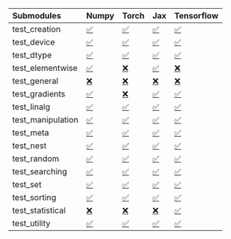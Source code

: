 | Submodules        | Numpy                                                                                                                           | Torch                                                                                                                           | Jax                                                                                                                             | Tensorflow                                                                                                                      |
|:------------------|:--------------------------------------------------------------------------------------------------------------------------------|:--------------------------------------------------------------------------------------------------------------------------------|:--------------------------------------------------------------------------------------------------------------------------------|:--------------------------------------------------------------------------------------------------------------------------------|
| test_creation     | <a href="https://github.com/unifyai/ivy/runs/8211333955?check_suite_focus=true" rel="noopener noreferrer" target="_blank">✅</a> | <a href="https://github.com/unifyai/ivy/runs/8211336573?check_suite_focus=true" rel="noopener noreferrer" target="_blank">✅</a> | <a href="https://github.com/unifyai/ivy/runs/8211339635?check_suite_focus=true" rel="noopener noreferrer" target="_blank">✅</a> | <a href="https://github.com/unifyai/ivy/runs/8211342340?check_suite_focus=true" rel="noopener noreferrer" target="_blank">✅</a> |
| test_device       | <a href="https://github.com/unifyai/ivy/runs/8211334158?check_suite_focus=true" rel="noopener noreferrer" target="_blank">✅</a> | <a href="https://github.com/unifyai/ivy/runs/8211336749?check_suite_focus=true" rel="noopener noreferrer" target="_blank">✅</a> | <a href="https://github.com/unifyai/ivy/runs/8211339820?check_suite_focus=true" rel="noopener noreferrer" target="_blank">✅</a> | <a href="https://github.com/unifyai/ivy/runs/8211342482?check_suite_focus=true" rel="noopener noreferrer" target="_blank">✅</a> |
| test_dtype        | <a href="https://github.com/unifyai/ivy/runs/8211334329?check_suite_focus=true" rel="noopener noreferrer" target="_blank">✅</a> | <a href="https://github.com/unifyai/ivy/runs/8211336977?check_suite_focus=true" rel="noopener noreferrer" target="_blank">✅</a> | <a href="https://github.com/unifyai/ivy/runs/8211340008?check_suite_focus=true" rel="noopener noreferrer" target="_blank">✅</a> | <a href="https://github.com/unifyai/ivy/runs/8211342611?check_suite_focus=true" rel="noopener noreferrer" target="_blank">✅</a> |
| test_elementwise  | <a href="https://github.com/unifyai/ivy/runs/8211334523?check_suite_focus=true" rel="noopener noreferrer" target="_blank">✅</a> | <a href="https://github.com/unifyai/ivy/runs/8211337137?check_suite_focus=true" rel="noopener noreferrer" target="_blank">❌</a> | <a href="https://github.com/unifyai/ivy/runs/8211340188?check_suite_focus=true" rel="noopener noreferrer" target="_blank">✅</a> | <a href="https://github.com/unifyai/ivy/runs/8211342741?check_suite_focus=true" rel="noopener noreferrer" target="_blank">❌</a> |
| test_general      | <a href="https://github.com/unifyai/ivy/runs/8211334684?check_suite_focus=true" rel="noopener noreferrer" target="_blank">❌</a> | <a href="https://github.com/unifyai/ivy/runs/8211337301?check_suite_focus=true" rel="noopener noreferrer" target="_blank">❌</a> | <a href="https://github.com/unifyai/ivy/runs/8211340357?check_suite_focus=true" rel="noopener noreferrer" target="_blank">❌</a> | <a href="https://github.com/unifyai/ivy/runs/8211342896?check_suite_focus=true" rel="noopener noreferrer" target="_blank">❌</a> |
| test_gradients    | <a href="https://github.com/unifyai/ivy/runs/8211334842?check_suite_focus=true" rel="noopener noreferrer" target="_blank">✅</a> | <a href="https://github.com/unifyai/ivy/runs/8211337458?check_suite_focus=true" rel="noopener noreferrer" target="_blank">❌</a> | <a href="https://github.com/unifyai/ivy/runs/8211340510?check_suite_focus=true" rel="noopener noreferrer" target="_blank">✅</a> | <a href="https://github.com/unifyai/ivy/runs/8211343047?check_suite_focus=true" rel="noopener noreferrer" target="_blank">✅</a> |
| test_linalg       | <a href="https://github.com/unifyai/ivy/runs/8211335016?check_suite_focus=true" rel="noopener noreferrer" target="_blank">✅</a> | <a href="https://github.com/unifyai/ivy/runs/8211337638?check_suite_focus=true" rel="noopener noreferrer" target="_blank">✅</a> | <a href="https://github.com/unifyai/ivy/runs/8211340663?check_suite_focus=true" rel="noopener noreferrer" target="_blank">✅</a> | <a href="https://github.com/unifyai/ivy/runs/8211343176?check_suite_focus=true" rel="noopener noreferrer" target="_blank">✅</a> |
| test_manipulation | <a href="https://github.com/unifyai/ivy/runs/8211335205?check_suite_focus=true" rel="noopener noreferrer" target="_blank">✅</a> | <a href="https://github.com/unifyai/ivy/runs/8211337814?check_suite_focus=true" rel="noopener noreferrer" target="_blank">✅</a> | <a href="https://github.com/unifyai/ivy/runs/8211340800?check_suite_focus=true" rel="noopener noreferrer" target="_blank">✅</a> | <a href="https://github.com/unifyai/ivy/runs/8211343289?check_suite_focus=true" rel="noopener noreferrer" target="_blank">✅</a> |
| test_meta         | <a href="https://github.com/unifyai/ivy/runs/8211335410?check_suite_focus=true" rel="noopener noreferrer" target="_blank">✅</a> | <a href="https://github.com/unifyai/ivy/runs/8211338001?check_suite_focus=true" rel="noopener noreferrer" target="_blank">✅</a> | <a href="https://github.com/unifyai/ivy/runs/8211340973?check_suite_focus=true" rel="noopener noreferrer" target="_blank">✅</a> | <a href="https://github.com/unifyai/ivy/runs/8211343416?check_suite_focus=true" rel="noopener noreferrer" target="_blank">✅</a> |
| test_nest         | <a href="https://github.com/unifyai/ivy/runs/8211335573?check_suite_focus=true" rel="noopener noreferrer" target="_blank">✅</a> | <a href="https://github.com/unifyai/ivy/runs/8211338224?check_suite_focus=true" rel="noopener noreferrer" target="_blank">✅</a> | <a href="https://github.com/unifyai/ivy/runs/8211341151?check_suite_focus=true" rel="noopener noreferrer" target="_blank">✅</a> | <a href="https://github.com/unifyai/ivy/runs/8211343545?check_suite_focus=true" rel="noopener noreferrer" target="_blank">✅</a> |
| test_random       | <a href="https://github.com/unifyai/ivy/runs/8211335709?check_suite_focus=true" rel="noopener noreferrer" target="_blank">✅</a> | <a href="https://github.com/unifyai/ivy/runs/8211338396?check_suite_focus=true" rel="noopener noreferrer" target="_blank">✅</a> | <a href="https://github.com/unifyai/ivy/runs/8211341265?check_suite_focus=true" rel="noopener noreferrer" target="_blank">✅</a> | <a href="https://github.com/unifyai/ivy/runs/8211343699?check_suite_focus=true" rel="noopener noreferrer" target="_blank">✅</a> |
| test_searching    | <a href="https://github.com/unifyai/ivy/runs/8211335875?check_suite_focus=true" rel="noopener noreferrer" target="_blank">✅</a> | <a href="https://github.com/unifyai/ivy/runs/8211338672?check_suite_focus=true" rel="noopener noreferrer" target="_blank">✅</a> | <a href="https://github.com/unifyai/ivy/runs/8211341575?check_suite_focus=true" rel="noopener noreferrer" target="_blank">✅</a> | <a href="https://github.com/unifyai/ivy/runs/8211343851?check_suite_focus=true" rel="noopener noreferrer" target="_blank">✅</a> |
| test_set          | <a href="https://github.com/unifyai/ivy/runs/8211335986?check_suite_focus=true" rel="noopener noreferrer" target="_blank">✅</a> | <a href="https://github.com/unifyai/ivy/runs/8211338853?check_suite_focus=true" rel="noopener noreferrer" target="_blank">✅</a> | <a href="https://github.com/unifyai/ivy/runs/8211341711?check_suite_focus=true" rel="noopener noreferrer" target="_blank">✅</a> | <a href="https://github.com/unifyai/ivy/runs/8211344007?check_suite_focus=true" rel="noopener noreferrer" target="_blank">✅</a> |
| test_sorting      | <a href="https://github.com/unifyai/ivy/runs/8211336151?check_suite_focus=true" rel="noopener noreferrer" target="_blank">✅</a> | <a href="https://github.com/unifyai/ivy/runs/8211339083?check_suite_focus=true" rel="noopener noreferrer" target="_blank">✅</a> | <a href="https://github.com/unifyai/ivy/runs/8211341884?check_suite_focus=true" rel="noopener noreferrer" target="_blank">✅</a> | <a href="https://github.com/unifyai/ivy/runs/8211344207?check_suite_focus=true" rel="noopener noreferrer" target="_blank">✅</a> |
| test_statistical  | <a href="https://github.com/unifyai/ivy/runs/8211336302?check_suite_focus=true" rel="noopener noreferrer" target="_blank">❌</a> | <a href="https://github.com/unifyai/ivy/runs/8211339270?check_suite_focus=true" rel="noopener noreferrer" target="_blank">❌</a> | <a href="https://github.com/unifyai/ivy/runs/8211342005?check_suite_focus=true" rel="noopener noreferrer" target="_blank">❌</a> | <a href="https://github.com/unifyai/ivy/runs/8211344391?check_suite_focus=true" rel="noopener noreferrer" target="_blank">✅</a> |
| test_utility      | <a href="https://github.com/unifyai/ivy/runs/8211336439?check_suite_focus=true" rel="noopener noreferrer" target="_blank">✅</a> | <a href="https://github.com/unifyai/ivy/runs/8211339446?check_suite_focus=true" rel="noopener noreferrer" target="_blank">✅</a> | <a href="https://github.com/unifyai/ivy/runs/8211342203?check_suite_focus=true" rel="noopener noreferrer" target="_blank">✅</a> | <a href="https://github.com/unifyai/ivy/runs/8211344656?check_suite_focus=true" rel="noopener noreferrer" target="_blank">✅</a> |
